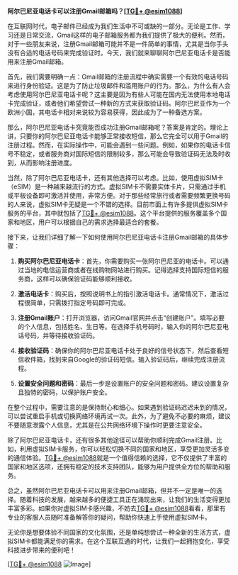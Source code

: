 **阿尔巴尼亚电话卡可以注册Gmail邮箱吗？[[TG💪+ @esim1088](https://t.me/s/esim1088)]**

在互联网时代，电子邮件已经成为我们生活中不可或缺的一部分。无论是工作、学习还是日常交流，Gmail这样的电子邮箱服务都为我们提供了极大的便利。然而，对于一些朋友来说，注册Gmail邮箱可能并不是一件简单的事情，尤其是当你手头没有合适的电话号码来完成验证时。今天，我们就来聊聊阿尔巴尼亚电话卡是否能用来注册Gmail邮箱。

首先，我们需要明确一点：Gmail邮箱的注册流程中确实需要一个有效的电话号码来进行身份验证。这是为了防止垃圾邮件和滥用账户的行为。那么，为什么有人会考虑使用阿尔巴尼亚电话卡呢？这主要是因为有些人可能在国内无法使用本地电话卡完成验证，或者他们希望尝试一种新的方式来获取验证码。阿尔巴尼亚作为一个欧洲小国，其电话卡相对来说较为容易获得，因此成为了一种备选方案。

那么，阿尔巴尼亚电话卡究竟能否成功注册Gmail邮箱呢？答案是肯定的。理论上讲，只要你的阿尔巴尼亚电话卡能够正常接收短信，那么它完全可以用于Gmail的注册过程。然而，在实际操作中，可能会遇到一些问题。例如，如果你的电话卡信号不稳定，或者服务商对国际短信的限制较多，那么可能会导致验证码无法及时收到，从而影响注册进度。

当然，除了阿尔巴尼亚电话卡，还有其他选择可以考虑。比如，使用虚拟SIM卡（eSIM）是一种越来越流行的方式。虚拟SIM卡不需要实体卡片，只需通过手机或平板设备即可激活并使用，非常方便。对于那些经常旅行或者需要频繁更换号码的人来说，虚拟SIM卡无疑是一个不错的选择。目前市面上有许多提供虚拟SIM卡服务的平台，其中就包括了[TG💪+ @esim1088](https://t.me/s/esim1088)。这个平台提供的服务覆盖多个国家和地区，用户可以根据自己的需求选择最适合的套餐。

接下来，让我们详细了解一下如何使用阿尔巴尼亚电话卡注册Gmail邮箱的具体步骤：

1. **购买阿尔巴尼亚电话卡**：首先，你需要购买一张阿尔巴尼亚的电话卡。可以通过当地的电信运营商或者在线购物网站进行购买。记得选择支持国际短信的服务商，这样可以确保验证码能够顺利接收。

2. **激活电话卡**：购买后，按照说明书上的指引激活电话卡。通常情况下，激活过程很简单，只需拨打指定号码即可完成。

3. **注册Gmail账户**：打开浏览器，访问Gmail官网并点击“创建账户”。填写必要的个人信息，包括姓名、生日等。在选择手机号码时，输入你的阿尔巴尼亚电话号码，并等待接收验证码。

4. **接收验证码**：确保你的阿尔巴尼亚电话卡处于良好的信号状态下，然后查看短信收件箱，找到来自Google的验证码短信。输入验证码后，继续完成注册流程。

5. **设置安全问题和密码**：最后一步是设置账户的安全问题和密码。建议设置复杂且独特的密码，以保护账户安全。

在整个过程中，需要注意的是保持耐心和细心。如果遇到验证码迟迟未到的情况，可以尝试重启手机或切换网络环境再试一次。此外，为了避免不必要的麻烦，建议不要随意泄露个人信息，尤其是在公共网络环境下操作时更要注意安全。

除了阿尔巴尼亚电话卡，还有很多其他途径可以帮助你顺利完成Gmail注册。比如，利用虚拟SIM卡服务，你可以轻松切换不同的国家和地区，享受更加灵活多变的通信体验。[TG💪+ @esim1088](https://t.me/s/esim1088)就是一个值得信赖的选择，它不仅提供了丰富的国家和地区选项，还拥有稳定的技术支持团队，能够为用户提供全方位的帮助和服务。

总之，虽然阿尔巴尼亚电话卡可以用来注册Gmail邮箱，但并不一定是唯一的选择。随着科技的发展，越来越多的便捷工具正在涌现出来，让我们的生活变得更加丰富多彩。如果你对虚拟SIM卡感兴趣，不妨去[TG💪+ @esim1088](https://t.me/s/esim1088)看看，那里有专业的客服人员随时准备解答你的疑问，帮助你快速上手使用虚拟SIM卡。

无论你是想要体验不同国家的文化氛围，还是单纯想尝试一种全新的生活方式，虚拟SIM卡都能满足你的需求。在这个互联互通的时代，让我们一起拥抱变化，享受科技进步带来的便利吧！

[[TG💪+ @esim1088](https://t.me/s/esim1088) ![Image](https://i.postimg.cc/4NQfJmqS/Snipaste-2025-05-13-00-14-12.png)]